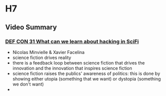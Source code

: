 # H7


## Video Summary


### [DEF CON 31 What can we learn about hacking in SciFi](https://www.youtube.com/watch?v=psBN9wTZhXk)


- Nicolas Minvielle & Xavier Facelina
- science fiction drives reality
- there is a feedback loop between science fiction that drives the innovation and the innovation that inspires science fiction
- science fiction raises the publics' awareness of politics: this is done by showing either utopia (something that we want) or dystopia (something we don't want)
- 
